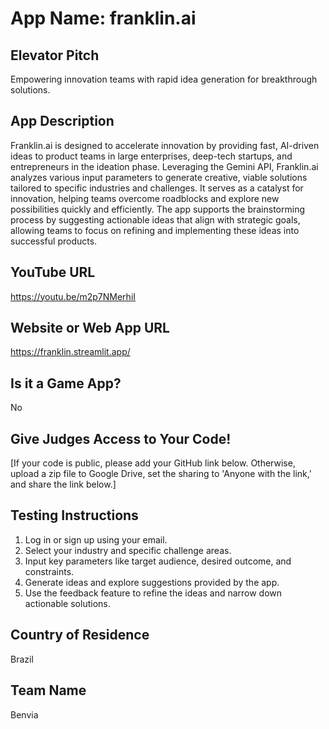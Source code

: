 # App Name: franklin.ai

## Elevator Pitch
Empowering innovation teams with rapid idea generation for breakthrough solutions.

## App Description
Franklin.ai is designed to accelerate innovation by providing fast, AI-driven ideas to product teams in large enterprises, deep-tech startups, and entrepreneurs in the ideation phase. Leveraging the Gemini API, Franklin.ai analyzes various input parameters to generate creative, viable solutions tailored to specific industries and challenges. It serves as a catalyst for innovation, helping teams overcome roadblocks and explore new possibilities quickly and efficiently. The app supports the brainstorming process by suggesting actionable ideas that align with strategic goals, allowing teams to focus on refining and implementing these ideas into successful products.

## YouTube URL
https://youtu.be/m2p7NMerhiI

## Website or Web App URL
https://franklin.streamlit.app/

## Is it a Game App?
No

## Give Judges Access to Your Code!
[If your code is public, please add your GitHub link below. Otherwise, upload a zip file to Google Drive, set the sharing to 'Anyone with the link,' and share the link below.]

## Testing Instructions
1. Log in or sign up using your email.
2. Select your industry and specific challenge areas.
3. Input key parameters like target audience, desired outcome, and constraints.
4. Generate ideas and explore suggestions provided by the app.
5. Use the feedback feature to refine the ideas and narrow down actionable solutions.

## Country of Residence
Brazil

## Team Name
Benvia
